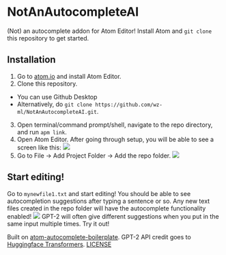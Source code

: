 # NotAnAutocompleteAI
(Not) an autocomplete addon for Atom Editor! Install Atom and `git clone` this repository to get started.

## Installation
1. Go to [atom.io](https://atom.io/) and install Atom Editor.
2. Clone this repository.
- You can use Github Desktop
- Alternatively, do 
`git clone https://github.com/wz-ml/NotAnAutocompleteAI.git`.
3. Open terminal/command prompt/shell, navigate to the repo directory, and run `apm link`.
4. Open Atom Editor. After going through setup, you will be able to see a screen like this:
![](https://github.com/wz-ml/NotAnAutocompleteAI/blob/master/example.png?raw=true)
5. Go to File -> Add Project Folder -> Add the repo folder.
![](https://github.com/wz-ml/NotAnAutocompleteAI/blob/master/example2.png?raw=true)

## Start editing!
Go to `mynewfile1.txt` and start editing! You should be able to see autocompletion suggestions after typing a sentence or so.
Any new text files created in the repo folder will have the autocomplete functionality enabled!
![](https://github.com/wz-ml/NotAnAutocompleteAI/blob/master/example3.png?raw=true)
GPT-2 will often give different suggestions when you put in the same input multiple times. Try it out!

Built on [atom-autocomplete-boilerplate](https://github.com/lonekorean/atom-autocomplete-boilerplate).
GPT-2 API credit goes to [Huggingface Transformers](https://github.com/huggingface/transformers). [LICENSE](https://github.com/huggingface/transformers/blob/master/LICENSE)
